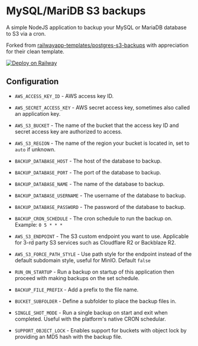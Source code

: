 # MySQL/MariDB S3 backups

A simple NodeJS application to backup your MySQL or MariaDB database to S3 via a cron.

Forked from [railwayapp-templates/postgres-s3-backups](https://github.com/railwayapp-templates/postgres-s3-backups) with appreciation for their clean template.

[![Deploy on Railway](https://railway.app/button.svg)](https://railway.app/template/BZJOmR?referralCode=kHLnFY)

## Configuration

- `AWS_ACCESS_KEY_ID` - AWS access key ID.

- `AWS_SECRET_ACCESS_KEY` - AWS secret access key, sometimes also called an application key.

- `AWS_S3_BUCKET` - The name of the bucket that the access key ID and secret access key are authorized to access.

- `AWS_S3_REGION` - The name of the region your bucket is located in, set to `auto` if unknown.

- `BACKUP_DATABASE_HOST` - The host of the database to backup.

- `BACKUP_DATABASE_PORT` - The port of the database to backup.

- `BACKUP_DATABASE_NAME` - The name of the database to backup.

- `BACKUP_DATABASE_USERNAME` - The username of the database to backup.

- `BACKUP_DATABASE_PASSWORD` - The password of the database to backup.

- `BACKUP_CRON_SCHEDULE` - The cron schedule to run the backup on. Example: `0 5 * * *`

- `AWS_S3_ENDPOINT` - The S3 custom endpoint you want to use. Applicable for 3-rd party S3 services such as Cloudflare R2 or Backblaze R2.

- `AWS_S3_FORCE_PATH_STYLE` - Use path style for the endpoint instead of the default subdomain style, useful for MinIO. Default `false`

- `RUN_ON_STARTUP` - Run a backup on startup of this application then proceed with making backups on the set schedule.

- `BACKUP_FILE_PREFIX` - Add a prefix to the file name.

- `BUCKET_SUBFOLDER` - Define a subfolder to place the backup files in.

- `SINGLE_SHOT_MODE` - Run a single backup on start and exit when completed. Useful with the platform's native CRON schedular.

- `SUPPORT_OBJECT_LOCK` - Enables support for buckets with object lock by providing an MD5 hash with the backup file.
